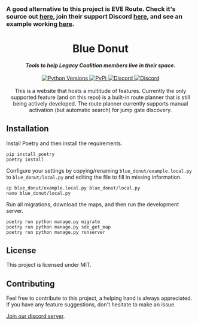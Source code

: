 ### A good alternative to this project is EVE Route. Check it's source out [here](https://github.com/tkhamez/eve-route), join their support Discord [here](https://discord.gg/EjzHx8p), and see an example working [here](https://eve-route.herokuapp.com/).

<h1 align="center">Blue Donut</h1>

<div align="center">
  <strong><i>Tools to help Legacy Coalition members live in their space.</i></strong>
  <br>
  <br>

  <a href="https://github.com/Aimsucks/blue-donut/">
    <img src="https://img.shields.io/pypi/pyversions/Django?style=for-the-badge" alt="Python Versions" />
  </a>

  <a href="https://github.com/Aimsucks/blue-donut/issues">
    <img src="https://img.shields.io/github/issues/aimsucks/blue_donut?style=for-the-badge" alt="PyPi" />
  </a>

  <a href="https://discordapp.com/invite/UCK8ase">
    <img src="https://img.shields.io/discord/645977792265322506?color=%237289DA&label=DISCORD&style=for-the-badge" alt="Discord" />
  </a>

  <a href="https://github.com/Aimsucks/blue-donut/blob/master/LICENSE">
    <img src="https://img.shields.io/github/license/aimsucks/blue-donut?style=for-the-badge" alt="Discord" />
  </a>
</div>

<br>

<div align="center">
  This is a website that hosts a multitude of features. Currently the only supported feature (and on this repo) is a built-in route planner that is still being actively developed.
  The route planner currently supports manual activation (but automatic search) for jump gate discovery.
</div>

## Installation

Install Poetry and then install the requirements.

```commandline
pip install poetry
poetry install
```

Configure your settings by copying/renaming `blue_donut/example.local.py` to `blue_donut/local.py` and editing the file to fill in missing information.

```commandline
cp blue_donut/example.local.py blue_donut/local.py
nano blue_donut/local.py
```

Run all migrations, download the maps, and then run the development server.

```commandline
poetry run python manage.py migrate
poetry run python manage.py sde_get_map
poetry run python manage.py runserver
```

## License

This project is licensed under MIT.

## Contributing

Feel free to contribute to this project, a helping hand is always appreciated.
If you have any feature suggestions, don't hesitate to make an issue.

[Join our discord server](https://discordapp.com/invite/UCK8ase).
